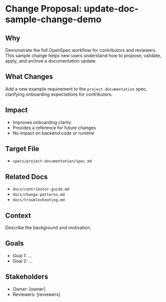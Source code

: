 # Change Proposal: update-doc-sample-change-demo

## Why
Demonstrate the full OpenSpec workflow for contributors and reviewers. This sample change helps new users understand how to propose, validate, apply, and archive a documentation update.

## What Changes
Add a new example requirement to the `project-documentation` spec, clarifying onboarding expectations for contributors.

## Impact
- Improves onboarding clarity
- Provides a reference for future changes
- No impact on backend code or runtime

## Target File
- `specs/project-documentation/spec.md`

## Related Docs
- `docs/contributor-guide.md`
- `docs/change-patterns.md`
- `docs/troubleshooting.md`

## Context

Describe the background and motivation.


## Goals

- Goal 1: ...
- Goal 2: ...


## Stakeholders

- Owner: [owner]
- Reviewers: [reviewers]

